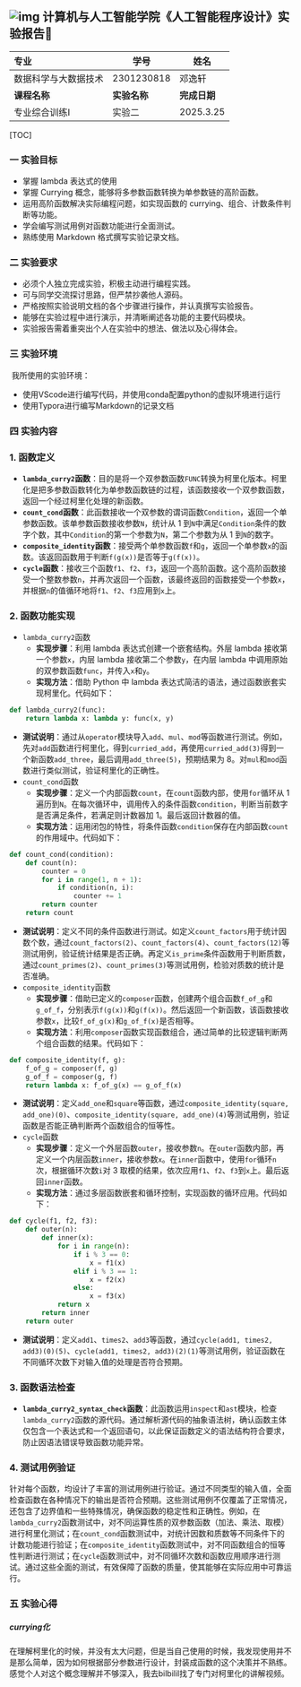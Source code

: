 ## ![img](https://cnchen2000.oss-cn-shanghai.aliyuncs.com/img/logo.png)      计算机与人工智能学院《人工智能程序设计》实验报告📝

| 专业                 | 学号         | 姓名         |
| :------------------- | ------------ | ------------ |
| 数据科学与大数据技术 | 2301230818   | 邓逸轩       |
| **课程名称**         | **实验名称** | **完成日期** |
| 专业综合训练I        | 实验二       | 2025.3.25    |



[TOC]

### 一 实验目标

- 掌握 lambda 表达式的使用
- 掌握 Currying 概念，能够将多参数函数转换为单参数链的高阶函数。
- 运用高阶函数解决实际编程问题，如实现函数的 currying、组合、计数条件判断等功能。
- 学会编写测试用例对函数功能进行全面测试。
- 熟练使用 Markdown 格式撰写实验记录文档。

### 二 实验要求

- 必须个人独立完成实验，积极主动进行编程实践。
- 可与同学交流探讨思路，但严禁抄袭他人源码。
- 严格按照实验说明文档的各个步骤进行操作，并认真撰写实验报告。
- 能够在实验过程中进行演示，并清晰阐述各功能的主要代码模块。
- 实验报告需着重突出个人在实验中的想法、做法以及心得体会。

### 三 实验环境

​	我所使用的实验环境：

- 使用VScode进行编写代码，并使用conda配置python的虚拟环境进行运行
- 使用Typora进行编写Markdown的记录文档

### 四 实验内容

### 1. 函数定义

- **`lambda_curry2`函数**：目的是将一个双参数函数`FUNC`转换为柯里化版本。柯里化是把多参数函数转化为单参数函数链的过程，该函数接收一个双参数函数，返回一个经过柯里化处理的新函数。
- **`count_cond`函数**：此函数接收一个双参数的谓词函数`Condition`，返回一个单参数函数。该单参数函数接收参数`N`，统计从 1 到`N`中满足`Condition`条件的数字个数，其中`Condition`的第一个参数为`N`，第二个参数为从 1 到`N`的数字。
- **`composite_identity`函数**：接受两个单参数函数`f`和`g`，返回一个单参数`x`的函数。该返回函数用于判断`f(g(x))`是否等于`g(f(x))`。
- **`cycle`函数**：接收三个函数`f1`、`f2`、`f3`，返回一个高阶函数。这个高阶函数接受一个整数参数`n`，并再次返回一个函数，该最终返回的函数接受一个参数`x`，并根据`n`的值循环地将`f1`、`f2`、`f3`应用到`x`上。

### 2. 函数功能实现

- `lambda_curry2`函数
  - **实现步骤**：利用 lambda 表达式创建一个嵌套结构。外层 lambda 接收第一个参数`x`，内层 lambda 接收第二个参数`y`，在内层 lambda 中调用原始的双参数函数`func`，并传入`x`和`y`。
  - **实现方法**：借助 Python 中 lambda 表达式简洁的语法，通过函数嵌套实现柯里化。代码如下：

```python
def lambda_curry2(func):
    return lambda x: lambda y: func(x, y)
```

- **测试说明**：通过从`operator`模块导入`add`、`mul`、`mod`等函数进行测试。例如，先对`add`函数进行柯里化，得到`curried_add`，再使用`curried_add(3)`得到一个新函数`add_three`，最后调用`add_three(5)`，预期结果为 8。对`mul`和`mod`函数进行类似测试，验证柯里化的正确性。
- `count_cond`函数
  - **实现步骤**：定义一个内部函数`count`，在`count`函数内部，使用`for`循环从 1 遍历到`N`。在每次循环中，调用传入的条件函数`condition`，判断当前数字是否满足条件，若满足则计数器加 1。最后返回计数器的值。
  - **实现方法**：运用闭包的特性，将条件函数`condition`保存在内部函数`count`的作用域中。代码如下：

```python
def count_cond(condition):
    def count(n):
        counter = 0
        for i in range(1, n + 1):
            if condition(n, i):
                counter += 1
        return counter
    return count
```

- **测试说明**：定义不同的条件函数进行测试。如定义`count_factors`用于统计因数个数，通过`count_factors(2)`、`count_factors(4)`、`count_factors(12)`等测试用例，验证统计结果是否正确。再定义`is_prime`条件函数用于判断质数，通过`count_primes(2)`、`count_primes(3)`等测试用例，检验对质数的统计是否准确。
- `composite_identity`函数
  - **实现步骤**：借助已定义的`composer`函数，创建两个组合函数`f_of_g`和`g_of_f`，分别表示`f(g(x))`和`g(f(x))`。然后返回一个新函数，该函数接收参数`x`，比较`f_of_g(x)`和`g_of_f(x)`是否相等。
  - **实现方法**：利用`composer`函数实现函数组合，通过简单的比较逻辑判断两个组合函数的结果。代码如下：

```python
def composite_identity(f, g):
    f_of_g = composer(f, g)
    g_of_f = composer(g, f)
    return lambda x: f_of_g(x) == g_of_f(x)
```

- **测试说明**：定义`add_one`和`square`等函数，通过`composite_identity(square, add_one)(0)`、`composite_identity(square, add_one)(4)`等测试用例，验证函数是否能正确判断两个函数组合的恒等性。
- `cycle`函数
  - **实现步骤**：定义一个外层函数`outer`，接收参数`n`。在`outer`函数内部，再定义一个内层函数`inner`，接收参数`x`。在`inner`函数中，使用`for`循环`n`次，根据循环次数`i`对 3 取模的结果，依次应用`f1`、`f2`、`f3`到`x`上。最后返回`inner`函数。
  - **实现方法**：通过多层函数嵌套和循环控制，实现函数的循环应用。代码如下：

```python
def cycle(f1, f2, f3):
    def outer(n):
        def inner(x):
            for i in range(n):
                if i % 3 == 0:
                    x = f1(x)
                elif i % 3 == 1:
                    x = f2(x)
                else:
                    x = f3(x)
            return x
        return inner
    return outer
```

- **测试说明**：定义`add1`、`times2`、`add3`等函数，通过`cycle(add1, times2, add3)(0)(5)`、`cycle(add1, times2, add3)(2)(1)`等测试用例，验证函数在不同循环次数下对输入值的处理是否符合预期。

### 3. 函数语法检查

- **`lambda_curry2_syntax_check`函数**：此函数运用`inspect`和`ast`模块，检查`lambda_curry2`函数的源代码。通过解析源代码的抽象语法树，确认函数主体仅包含一个表达式和一个返回语句，以此保证函数定义的语法结构符合要求，防止因语法错误导致函数功能异常。

### 4. 测试用例验证

针对每个函数，均设计了丰富的测试用例进行验证。通过不同类型的输入值，全面检查函数在各种情况下的输出是否符合预期。这些测试用例不仅覆盖了正常情况，还包含了边界值和一些特殊情况，确保函数的稳定性和正确性。例如，在`lambda_curry2`函数测试中，对不同运算性质的双参数函数（加法、乘法、取模）进行柯里化测试；在`count_cond`函数测试中，对统计因数和质数等不同条件下的计数功能进行验证；在`composite_identity`函数测试中，对不同函数组合的恒等性判断进行测试；在`cycle`函数测试中，对不同循环次数和函数应用顺序进行测试。通过这些全面的测试，有效保障了函数的质量，使其能够在实际应用中可靠运行。

### 五 实验心得

##### currying化

在理解柯里化的时候，并没有太大问题，但是当自己使用的时候，我发现使用并不是那么简单，因为如何根据部分参数进行设计，封装成函数的这个决策并不熟练。感觉个人对这个概念理解并不够深入，我去bilbilil找了专门对柯里化的讲解视频。

